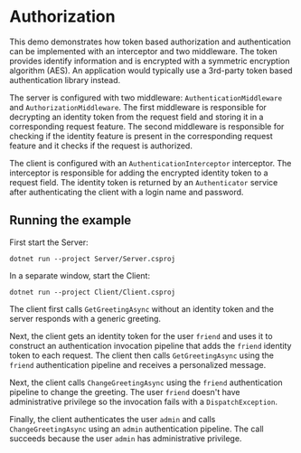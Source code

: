 # Authorization

This demo demonstrates how token based authorization and authentication can be implemented with an interceptor and  two
middleware. The token provides identify information and is encrypted with a symmetric encryption algorithm (AES). An
application would typically use a 3rd-party token based authentication library instead.

The server is configured with two middleware: `AuthenticationMiddleware` and `AuthorizationMiddleware`. The first
middleware is responsible for decrypting an identity token from the request field and storing it in a corresponding
request feature. The second middleware is responsible for checking if the identity feature is present in the
corresponding request feature and it checks if the request is authorized.

The client is configured with an `AuthenticationInterceptor` interceptor. The interceptor is responsible for adding the
encrypted identity token to a request field. The identity token is returned by an `Authenticator` service after
authenticating the client with a login name and password.

## Running the example

First start the Server:

```shell
dotnet run --project Server/Server.csproj
```

In a separate window, start the Client:

```shell
dotnet run --project Client/Client.csproj
```

The client first calls `GetGreetingAsync` without an identity token and the server responds with a generic greeting.

Next, the client gets an identity token for the user `friend` and uses it to construct an authentication invocation
pipeline that adds the `friend` identity token to each request. The client then calls `GetGreetingAsync` using the
`friend` authentication pipeline and receives a personalized message.

Next, the client calls `ChangeGreetingAsync` using the `friend` authentication pipeline to change the greeting. The user `friend` doesn't have administrative privilege so the invocation fails with a `DispatchException`.

Finally, the client authenticates the user `admin` and calls `ChangeGreetingAsync` using an `admin` authentication
pipeline. The call succeeds because the user `admin` has administrative privilege.
